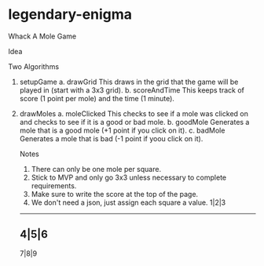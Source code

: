# legendary-enigma
Whack A Mole Game


Idea

Two Algorithms

1. setupGame
  a. drawGrid
    This draws in the grid that the game will be played in (start with a 3x3 grid).
  b. scoreAndTime
    This keeps track of score (1 point per mole) and the time (1 minute).
2. drawMoles
  a. moleClicked
    This checks to see if a mole was clicked on and checks to see if it is a good or bad mole.
  b. goodMole
    Generates a mole that is a good mole (+1 point if you click on it).
  c. badMole
    Generates a mole that is bad (-1 point if yoou click on it).
    
    
    
    
    
    Notes
    
    1. There can only be one mole per square.
    2. Stick to MVP and only go 3x3 unless necessary to complete requirements.
    3. Make sure to write the score at the top of the page.
    4. We don't need a json, just assign each square a value.
      1|2|3
      -----
      4|5|6
      -----
      7|8|9
